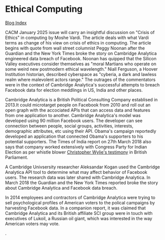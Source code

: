 # Ethical Computing

[Blog Index](../index.md)

CACM January 2025 issue will carry an insightful discussion on "Crisis of Ethics" in computing by Moshe Vardi. The article deals with what Vardi terms as
change of his view on crisis of ethics in computing. The article begins with quote from wall street columnist Peggy Noonan
after the Guardian and the New York Times broke the story on Cambridge Analytica engineered data breach of Facebook. Noonan has quipped that the
Silicon Valley executives consider themselves as "moral Martians who operate on some weird new postmodern ethical wavelength."  Niall Ferguson,
a Hoover Institution historian, described cyberspace as "cyberia, a dark and lawless realm where malevolent actors range." The outrages of the
commentators were in the context of Cambridge Analytica's successful attempts to breach Facebook data for election meddlings in US, India and other
places.

Cambridge Analytica is a British Political Consulting Company establised in 2013.It could microtarget people on Facebook from 2010 and roll out an
open graph with the accociated APIs that can access data and features from one application to another. Cambridge Analytica's model was developed using
90 million Facebook users. The developer can see connection between people, social groups, activities, interests, demographic attributes, etc using their 
API. Obama's campaign reportedly developed an application that connected Obama's supporters to his potential supporters. The Times of India report on 
27th March 2018 also says that company worked extensively with Congress Party for Indian Election as per whistle blower 
[Christopher Wylie's testimony](https://timesofindia.indiatimes.com/india/whistleblower-names-congress-as-client-of-cambridge-analytica/articleshow/63491689.cmsin) 
in British Parliament.

A Cambridge Univsersity researcher Aleksandar Kogan 
used the Cambridge Analytica API tool to determine what may affect behavior of Facebook users. The research data was later shared with Cambridge Analytica. 
In March 2018 the Guardian and the New York Times reported broke the story about Cambridge Analytica and Facebook data breach.  

In 2014 employees and contractors of Cambridge Analytica were trying to sell psychological profiles of American voters to the polical campaigns by harvesting
Facebook data. In a companion report, it was claimed that Cambridge Analytica and its British affiliate SCI group
were in touch with executives of Lukoil, a Russian oil giant, which was interested in the way American voters may vote. 

. 
